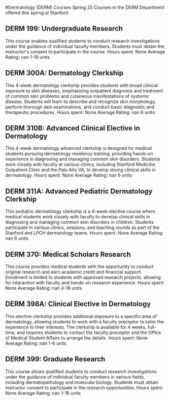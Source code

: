 #Dermatology (DERM) Courses Spring 25
Courses in the DERM Department offered this spring at Stanford
## DERM 199: Undergraduate Research
This course enables qualified students to conduct research investigations under the guidance of individual faculty members. Students must obtain the instructor's consent to participate in the course.
Hours spent: None
Average Rating: nan
1-18 units
## DERM 300A: Dermatology Clerkship
This 4-week dermatology clerkship provides students with broad clinical exposure to skin diseases, emphasizing outpatient diagnosis and treatment of common skin problems and cutaneous manifestations of systemic disease. Students will learn to describe and recognize skin morphology, perform thorough skin examinations, and conduct basic diagnostic and therapeutic procedures.
Hours spent: None
Average Rating: nan
6 units
## DERM 310B: Advanced Clinical Elective in Dermatology
This 4-week dermatology advanced clerkship is designed for medical students pursuing dermatology residency training, providing hands-on experience in diagnosing and managing common skin disorders. Students work closely with faculty at various clinics, including Stanford Medicine Outpatient Clinic and the Palo Alto VA, to develop strong clinical skills in dermatology.
Hours spent: None
Average Rating: nan
6 units
## DERM 311A: Advanced Pediatric Dermatology Clerkship
This pediatric dermatology clerkship is a 4-week elective course where medical students work closely with faculty to develop clinical skills in diagnosing and managing common skin disorders in children. Students participate in various clinics, sessions, and teaching rounds as part of the Stanford and LPCH dermatology teams.
Hours spent: None
Average Rating: nan
6 units
## DERM 370: Medical Scholars Research
This course provides medical students with the opportunity to conduct original research and earn academic credit and financial support. Enrollment is limited to students with approved research projects, allowing for interaction with faculty and hands-on research experience.
Hours spent: None
Average Rating: nan
4-18 units
## DERM 398A: Clinical Elective in Dermatology
This elective clerkship provides additional exposure to a specific area of dermatology, allowing students to work with a faculty preceptor to tailor the experience to their interests. The clerkship is available for 4 weeks, full-time, and requires students to contact the faculty preceptor and the Office of Medical Student Affairs to arrange the details.
Hours spent: None
Average Rating: nan
1-6 units
## DERM 399: Graduate Research
This course allows qualified students to conduct research investigations under the guidance of individual faculty members in various fields, including dermatopathology and molecular biology. Students must obtain instructor consent to participate in the research opportunities.
Hours spent: None
Average Rating: nan
1-18 units